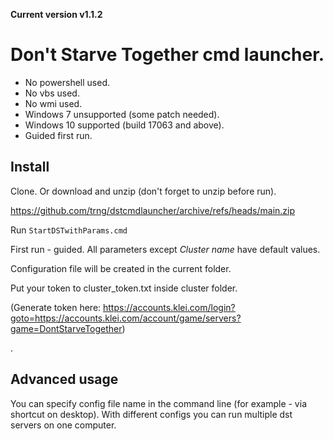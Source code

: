 **Current version v1.1.2**

# Don't Starve Together cmd launcher.

* No powershell used.
* No vbs used.
* No wmi used.
* Windows 7 unsupported (some patch needed).
* Windows 10 supported (build 17063 and above).
* Guided first run.

## Install
Clone. Or download and unzip (don't forget to unzip before run).

https://github.com/trng/dstcmdlauncher/archive/refs/heads/main.zip

Run `StartDSTwithParams.cmd`

First run - guided. All parameters except *Cluster name* have default values.

Configuration file will be created in the current folder.

Put your token to cluster_token.txt inside cluster folder.

(Generate token here: https://accounts.klei.com/login?goto=https://accounts.klei.com/account/game/servers?game=DontStarveTogether)

.

## Advanced usage
You can specify config file name in the command line (for example - via shortcut on desktop).
With different configs you can run multiple dst servers on one computer.
